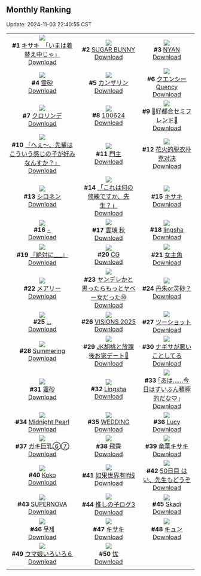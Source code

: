 ## Monthly Ranking
Update: 2024-11-03 22:40:55 CST

|      |      |      |
| :----: | :----: | :----: |
| ![](https://i.pixiv.re/c/240x480/img-master/img/2024/10/06/08/00/04/123077310_p0_master1200.jpg)<br>**#1** [キサキ　「いまは着替え中じゃ」](https://www.pixiv.net/artworks/123077310)<br>[Download](https://i.pixiv.re/img-original/img/2024/10/06/08/00/04/123077310_p0.jpg) | ![](https://i.pixiv.re/c/240x480/img-master/img/2024/10/06/00/01/02/123068706_p0_master1200.jpg)<br>**#2** [SUGAR BUNNY](https://www.pixiv.net/artworks/123068706)<br>[Download](https://i.pixiv.re/img-original/img/2024/10/06/00/01/02/123068706_p0.png) | ![](https://i.pixiv.re/c/240x480/img-master/img/2024/10/06/00/00/46/123068644_p0_master1200.jpg)<br>**#3** [NYAN](https://www.pixiv.net/artworks/123068644)<br>[Download](https://i.pixiv.re/img-original/img/2024/10/06/00/00/46/123068644_p0.png) |
| ![](https://i.pixiv.re/c/240x480/img-master/img/2024/10/06/01/06/54/123071255_p0_master1200.jpg)<br>**#4** [霊砂](https://www.pixiv.net/artworks/123071255)<br>[Download](https://i.pixiv.re/img-original/img/2024/10/06/01/06/54/123071255_p0.png) | ![](https://i.pixiv.re/c/240x480/img-master/img/2024/10/06/15/55/35/123086883_p0_master1200.jpg)<br>**#5** [カンザリン](https://www.pixiv.net/artworks/123086883)<br>[Download](https://i.pixiv.re/img-original/img/2024/10/06/15/55/35/123086883_p0.png) | ![](https://i.pixiv.re/c/240x480/img-master/img/2024/10/06/20/23/32/123094986_p0_master1200.jpg)<br>**#6** [クエンシー  Quency](https://www.pixiv.net/artworks/123094986)<br>[Download](https://i.pixiv.re/img-original/img/2024/10/06/20/23/32/123094986_p0.jpg) |
| ![](https://i.pixiv.re/c/240x480/img-master/img/2024/10/06/00/01/05/123068718_p0_master1200.jpg)<br>**#7** [クロリンデ](https://www.pixiv.net/artworks/123068718)<br>[Download](https://i.pixiv.re/img-original/img/2024/10/06/00/01/05/123068718_p0.png) | ![](https://i.pixiv.re/c/240x480/img-master/img/2024/10/06/16/58/47/123088545_p0_master1200.jpg)<br>**#8** [100624](https://www.pixiv.net/artworks/123088545)<br>[Download](https://i.pixiv.re/img-original/img/2024/10/06/16/58/47/123088545_p0.jpg) | ![](https://i.pixiv.re/c/240x480/img-master/img/2024/10/06/00/09/01/123069256_p0_master1200.jpg)<br>**#9** [🤍好都合セミフレンド💜](https://www.pixiv.net/artworks/123069256)<br>[Download](https://i.pixiv.re/img-original/img/2024/10/06/00/09/01/123069256_p0.jpg) |
| ![](https://i.pixiv.re/c/240x480/img-master/img/2024/10/06/19/46/08/123093633_p0_master1200.jpg)<br>**#10** [「へぇ～、先輩はこういう感じの子が好みなんすか？」](https://www.pixiv.net/artworks/123093633)<br>[Download](https://i.pixiv.re/img-original/img/2024/10/06/19/46/08/123093633_p0.jpg) | ![](https://i.pixiv.re/c/240x480/img-master/img/2024/10/06/18/31/17/123091350_p0_master1200.jpg)<br>**#11** [門主](https://www.pixiv.net/artworks/123091350)<br>[Download](https://i.pixiv.re/img-original/img/2024/10/06/18/31/17/123091350_p0.jpg) | ![](https://i.pixiv.re/c/240x480/img-master/img/2024/10/06/13/47/55/123083967_p0_master1200.jpg)<br>**#12** [花火的脱衣扑克对决](https://www.pixiv.net/artworks/123083967)<br>[Download](https://i.pixiv.re/img-original/img/2024/10/06/13/47/55/123083967_p0.jpg) |
| ![](https://i.pixiv.re/c/240x480/img-master/img/2024/10/07/00/00/17/123103412_p0_master1200.jpg)<br>**#13** [シロネン](https://www.pixiv.net/artworks/123103412)<br>[Download](https://i.pixiv.re/img-original/img/2024/10/07/00/00/17/123103412_p0.jpg) | ![](https://i.pixiv.re/c/240x480/img-master/img/2024/10/04/00/00/17/123007523_p0_master1200.jpg)<br>**#14** [「これは何の修練ですか、先生？」](https://www.pixiv.net/artworks/123007523)<br>[Download](https://i.pixiv.re/img-original/img/2024/10/04/00/00/17/123007523_p0.png) | ![](https://i.pixiv.re/c/240x480/img-master/img/2024/10/06/23/13/58/123101575_p0_master1200.jpg)<br>**#15** [キサキ](https://www.pixiv.net/artworks/123101575)<br>[Download](https://i.pixiv.re/img-original/img/2024/10/06/23/13/58/123101575_p0.jpg) |
| ![](https://i.pixiv.re/c/240x480/img-master/img/2024/10/06/19/22/18/123092935_p0_master1200.jpg)<br>**#16** [-](https://www.pixiv.net/artworks/123092935)<br>[Download](https://i.pixiv.re/img-original/img/2024/10/06/19/22/18/123092935_p0.jpg) | ![](https://i.pixiv.re/c/240x480/img-master/img/2024/10/06/22/45/13/123100496_p0_master1200.jpg)<br>**#17** [雲璃 秋](https://www.pixiv.net/artworks/123100496)<br>[Download](https://i.pixiv.re/img-original/img/2024/10/06/22/45/13/123100496_p0.jpg) | ![](https://i.pixiv.re/c/240x480/img-master/img/2024/10/06/19/19/11/123092832_p0_master1200.jpg)<br>**#18** [lingsha](https://www.pixiv.net/artworks/123092832)<br>[Download](https://i.pixiv.re/img-original/img/2024/10/06/19/19/11/123092832_p0.png) |
| ![](https://i.pixiv.re/c/240x480/img-master/img/2024/10/06/20/48/05/123095815_p0_master1200.jpg)<br>**#19** [『絶対に___』](https://www.pixiv.net/artworks/123095815)<br>[Download](https://i.pixiv.re/img-original/img/2024/10/06/20/48/05/123095815_p0.png) | ![](https://i.pixiv.re/c/240x480/img-master/img/2024/10/06/00/01/02/123068707_p0_master1200.jpg)<br>**#20** [CG](https://www.pixiv.net/artworks/123068707)<br>[Download](https://i.pixiv.re/img-original/img/2024/10/06/00/01/02/123068707_p0.jpg) | ![](https://i.pixiv.re/c/240x480/img-master/img/2024/10/06/17/51/50/123090022_p0_master1200.jpg)<br>**#21** [女主角](https://www.pixiv.net/artworks/123090022)<br>[Download](https://i.pixiv.re/img-original/img/2024/10/06/17/51/50/123090022_p0.jpg) |
| ![](https://i.pixiv.re/c/240x480/img-master/img/2024/10/05/04/19/03/123039556_p0_master1200.jpg)<br>**#22** [メアリー](https://www.pixiv.net/artworks/123039556)<br>[Download](https://i.pixiv.re/img-original/img/2024/10/05/04/19/03/123039556_p0.jpg) | ![](https://i.pixiv.re/c/240x480/img-master/img/2024/10/06/00/02/03/123068825_p0_master1200.jpg)<br>**#23** [ヤンデレかと思ったらもっとヤベー女だった㊿](https://www.pixiv.net/artworks/123068825)<br>[Download](https://i.pixiv.re/img-original/img/2024/10/06/00/02/03/123068825_p0.png) | ![](https://i.pixiv.re/c/240x480/img-master/img/2024/10/06/11/17/10/123080717_p0_master1200.jpg)<br>**#24** [丹朱or灵砂？](https://www.pixiv.net/artworks/123080717)<br>[Download](https://i.pixiv.re/img-original/img/2024/10/06/11/17/10/123080717_p0.jpg) |
| ![](https://i.pixiv.re/c/240x480/img-master/img/2024/10/04/15/48/32/123022083_p0_master1200.jpg)<br>**#25** [...](https://www.pixiv.net/artworks/123022083)<br>[Download](https://i.pixiv.re/img-original/img/2024/10/04/15/48/32/123022083_p0.jpg) | ![](https://i.pixiv.re/c/240x480/img-master/img/2024/10/06/00/01/10/123068735_p0_master1200.jpg)<br>**#26** [VISIONS 2025](https://www.pixiv.net/artworks/123068735)<br>[Download](https://i.pixiv.re/img-original/img/2024/10/06/00/01/10/123068735_p0.jpg) | ![](https://i.pixiv.re/c/240x480/img-master/img/2024/10/05/20/47/26/123059800_p0_master1200.jpg)<br>**#27** [ツーショット](https://www.pixiv.net/artworks/123059800)<br>[Download](https://i.pixiv.re/img-original/img/2024/10/05/20/47/26/123059800_p0.png) |
| ![](https://i.pixiv.re/c/240x480/img-master/img/2024/10/04/00/00/30/123007590_p0_master1200.jpg)<br>**#28** [Summering](https://www.pixiv.net/artworks/123007590)<br>[Download](https://i.pixiv.re/img-original/img/2024/10/04/00/00/30/123007590_p0.png) | ![](https://i.pixiv.re/c/240x480/img-master/img/2024/10/05/18/20/17/123057269_p0_master1200.jpg)<br>**#29** [JK胡桃と放課後お家デート🍗](https://www.pixiv.net/artworks/123057269)<br>[Download](https://i.pixiv.re/img-original/img/2024/10/05/18/20/17/123057269_p0.png) | ![](https://i.pixiv.re/c/240x480/img-master/img/2024/10/04/19/45/40/123027622_p0_master1200.jpg)<br>**#30** [ナギサが悪いことしてる](https://www.pixiv.net/artworks/123027622)<br>[Download](https://i.pixiv.re/img-original/img/2024/10/04/19/45/40/123027622_p0.png) |
| ![](https://i.pixiv.re/c/240x480/img-master/img/2024/10/05/18/00/16/123056647_p0_master1200.jpg)<br>**#31** [靈砂](https://www.pixiv.net/artworks/123056647)<br>[Download](https://i.pixiv.re/img-original/img/2024/10/05/18/00/16/123056647_p0.jpg) | ![](https://i.pixiv.re/c/240x480/img-master/img/2024/10/06/12/02/19/123081777_p0_master1200.jpg)<br>**#32** [Lingsha](https://www.pixiv.net/artworks/123081777)<br>[Download](https://i.pixiv.re/img-original/img/2024/10/06/12/02/19/123081777_p0.jpg) | ![](https://i.pixiv.re/c/240x480/img-master/img/2024/10/07/17/10/21/123119872_p0_master1200.jpg)<br>**#33** [｢あは……今日はずいぶん積極的だな♡｣](https://www.pixiv.net/artworks/123119872)<br>[Download](https://i.pixiv.re/img-original/img/2024/10/07/17/10/21/123119872_p0.jpg) |
| ![](https://i.pixiv.re/c/240x480/img-master/img/2024/10/06/12/01/17/123081742_p0_master1200.jpg)<br>**#34** [Midnight Pearl](https://www.pixiv.net/artworks/123081742)<br>[Download](https://i.pixiv.re/img-original/img/2024/10/06/12/01/17/123081742_p0.png) | ![](https://i.pixiv.re/c/240x480/img-master/img/2024/10/07/00/00/44/123103542_p0_master1200.jpg)<br>**#35** [WEDDING](https://www.pixiv.net/artworks/123103542)<br>[Download](https://i.pixiv.re/img-original/img/2024/10/07/00/00/44/123103542_p0.jpg) | ![](https://i.pixiv.re/c/240x480/img-master/img/2024/10/05/12/32/33/123049390_p0_master1200.jpg)<br>**#36** [Lucy](https://www.pixiv.net/artworks/123049390)<br>[Download](https://i.pixiv.re/img-original/img/2024/10/05/12/32/33/123049390_p0.jpg) |
| ![](https://i.pixiv.re/c/240x480/img-master/img/2024/10/07/08/00/05/123111663_p0_master1200.jpg)<br>**#37** [ガキ巨乳⑥⑦](https://www.pixiv.net/artworks/123111663)<br>[Download](https://i.pixiv.re/img-original/img/2024/10/07/08/00/05/123111663_p0.jpg) | ![](https://i.pixiv.re/c/240x480/img-master/img/2024/10/04/19/30/03/123027253_p0_master1200.jpg)<br>**#38** [飛霄](https://www.pixiv.net/artworks/123027253)<br>[Download](https://i.pixiv.re/img-original/img/2024/10/04/19/30/03/123027253_p0.jpg) | ![](https://i.pixiv.re/c/240x480/img-master/img/2024/10/05/04/59/43/123042454_p0_master1200.jpg)<br>**#39** [竜華キサキ](https://www.pixiv.net/artworks/123042454)<br>[Download](https://i.pixiv.re/img-original/img/2024/10/05/04/59/43/123042454_p0.png) |
| ![](https://i.pixiv.re/c/240x480/img-master/img/2024/10/06/06/32/03/123076134_p0_master1200.jpg)<br>**#40** [Koko](https://www.pixiv.net/artworks/123076134)<br>[Download](https://i.pixiv.re/img-original/img/2024/10/06/06/32/03/123076134_p0.png) | ![](https://i.pixiv.re/c/240x480/img-master/img/2024/10/06/22/18/01/123099368_p0_master1200.jpg)<br>**#41** [如果世界有if线](https://www.pixiv.net/artworks/123099368)<br>[Download](https://i.pixiv.re/img-original/img/2024/10/06/22/18/01/123099368_p0.jpg) | ![](https://i.pixiv.re/c/240x480/img-master/img/2024/10/07/15/05/26/123117815_p0_master1200.jpg)<br>**#42** [50日目 はい、先生もどうぞ](https://www.pixiv.net/artworks/123117815)<br>[Download](https://i.pixiv.re/img-original/img/2024/10/07/15/05/26/123117815_p0.png) |
| ![](https://i.pixiv.re/c/240x480/img-master/img/2024/10/06/01/51/17/123072330_p0_master1200.jpg)<br>**#43** [SUPERNOVA](https://www.pixiv.net/artworks/123072330)<br>[Download](https://i.pixiv.re/img-original/img/2024/10/06/01/51/17/123072330_p0.png) | ![](https://i.pixiv.re/c/240x480/img-master/img/2024/10/06/18/25/05/123091118_p0_master1200.jpg)<br>**#44** [推しの子ログ3](https://www.pixiv.net/artworks/123091118)<br>[Download](https://i.pixiv.re/img-original/img/2024/10/06/18/25/05/123091118_p0.jpg) | ![](https://i.pixiv.re/c/240x480/img-master/img/2024/10/06/00/01/06/123068724_p0_master1200.jpg)<br>**#45** [Skadi](https://www.pixiv.net/artworks/123068724)<br>[Download](https://i.pixiv.re/img-original/img/2024/10/06/00/01/06/123068724_p0.jpg) |
| ![](https://i.pixiv.re/c/240x480/img-master/img/2024/10/06/02/17/53/123072884_p0_master1200.jpg)<br>**#46** [무제](https://www.pixiv.net/artworks/123072884)<br>[Download](https://i.pixiv.re/img-original/img/2024/10/06/02/17/53/123072884_p0.png) | ![](https://i.pixiv.re/c/240x480/img-master/img/2024/10/04/18/49/27/123026082_p0_master1200.jpg)<br>**#47** [キサキ](https://www.pixiv.net/artworks/123026082)<br>[Download](https://i.pixiv.re/img-original/img/2024/10/04/18/49/27/123026082_p0.jpg) | ![](https://i.pixiv.re/c/240x480/img-master/img/2024/10/05/20/49/44/123061573_p0_master1200.jpg)<br>**#48** [キュン](https://www.pixiv.net/artworks/123061573)<br>[Download](https://i.pixiv.re/img-original/img/2024/10/05/20/49/44/123061573_p0.jpg) |
| ![](https://i.pixiv.re/c/240x480/img-master/img/2024/10/07/07/50/23/123111455_p0_master1200.jpg)<br>**#49** [ウマ娘いろいろ６](https://www.pixiv.net/artworks/123111455)<br>[Download](https://i.pixiv.re/img-original/img/2024/10/07/07/50/23/123111455_p0.jpg) | ![](https://i.pixiv.re/c/240x480/img-master/img/2024/10/06/01/13/51/123071460_p0_master1200.jpg)<br>**#50** [忧](https://www.pixiv.net/artworks/123071460)<br>[Download](https://i.pixiv.re/img-original/img/2024/10/06/01/13/51/123071460_p0.jpg) |
|      |
